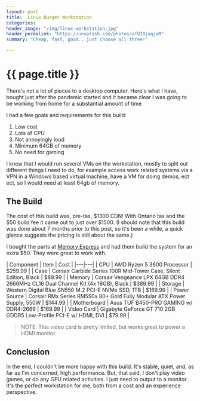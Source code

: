 ```yaml
---
layout: post
title:  Linux Budget Workstation
categories:
header_image: "/img/linux-workstation.jpg"
header_permalink: "https://unsplash.com/photos/afUIOjaqjaM"
summary: "Cheap, fast, good...just choose all three!"

---
```


# {{ page.title }}

There's not a lot of pieces to a desktop computer. Here's what I have, bought just after the pandemic started and it became clear I was going to be working from home for a substantial amount of time

I had a few goals and requirements for this build:

1. Low cost
2. Lots of CPU
3. Not annoyingly loud
3. Minimum 64GB of memory
4. No need for gaming

I knew that I would run several VMs on the workstation, mostly to split out different things I need to do, for example access work related systems via a VPN in a Windows based virtual machine, have a VM for doing demos, ect ect, so I would need at least 64gb of memory.

## The Build

The cost of this build was, pre-tax, $1300 CDN! With Ontario tax and the $50 build fee it came out to just over $1500. (I should note that this build was done about 7 months prior to this post, so it's been a while, a quick glance suggests the pricing is still about the same.)

I bought the parts at [Memory Express](https://www.memoryexpress.com/) and had them build the system for an extra $50. They were great to work with.

| Component | Item | Cost  |
|---|---|
| CPU | AMD Ryzen 5 3600 Processor  | $259.99   |
| Case | Corsair Carbide Series 100R Mid-Tower Case, Silent Edition, Black | $89.99 |
| Memory | Corsair Vengeance LPX 64GB DDR4 2666MHz CL16 Dual Channel Kit (4x 16GB), Black | $389.99 |
| Storage | Western Digital Blue SN550 M.2 PCI-E NVMe SSD, 1TB | $169.99 |
| Power Source | Corsair RMx Series RM550x 80+ Gold Fully Modular ATX Power Supply, 550W  | $144.99 |
| Motherboard | Asus TUF B450-PRO GAMING w/ DDR4-2666 | $169.99 |
| Video Card | Gigabyte GeForce GT 710 2GB GDDR5 Low-Profile PCI-E w/ HDMI, DVI | $79.99 |

> NOTE: This video card is pretty limited, but works great to power a HDMI monitor.

## Conclusion

In the end, I couldn't be more happy with this build. It's stable, quiet, and, as far as I'm concerned, high performance. But, that said, I don't play video games, or do any GPU related activities. I just need to output to a monitor. It's the perfect workstation for me, both from a cost and an experience perspective.